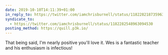 ```yaml
---
date: 2019-10-10T14:11:39+01:00
in_reply_to: https://twitter.com/iamchrisburnell/status/1182282187359637511
syndicate_to:
  - https://twitter.com/iamchrisburnell/status/1182282548963094530
posting_method: https://quill.p3k.io/
---
```


That being said, I'm nearly positive you'll love it. Wes is a fantastic teacher and his enthusiasm is infectious!
